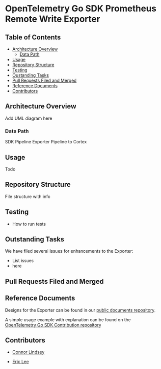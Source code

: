 # OpenTelemetry Go SDK Prometheus Remote Write Exporter

## Table of Contents

- [Architecture Overview](#architecture-overview)
  - [Data Path](#data-path)
- [Usage](#usage)
- [Repository Structure](#repository-structure)
- [Testing](#testing)
- [Oustanding Tasks](#oustanding-tasks)
- [Pull Requests Filed and Merged](#pull-requests-filed-and-merged)
- [Reference Documents](#reference-documents)
- [Contributors](#contributors)

## Architecture Overview

Add UML diagram here

### Data Path

SDK Pipeline Exporter Pipeline to Cortex

## Usage

Todo

## Repository Structure

File structure with info

## Testing

- How to run tests

## Outstanding Tasks

We have filed several issues for enhancements to the Exporter:

- List issues
- here

## Pull Requests Filed and Merged

## Reference Documents

Designs for the Exporter can be found in our [public documents repository](#).

A simple usage example with explanation can be found on the
[OpenTelemetry Go SDK Contribution repository](#)

## Contributors

- [Connor Lindsey](https://github.com/connorlindsey)

- [Eric Lee](https://github.com/ercl)
